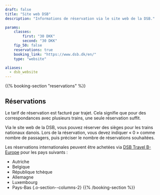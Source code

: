 ```yaml
---
draft: false
title: "Site web DSB"
description: "Informations de réservation via le site web de la DSB."

params:
    classes:
        first: "30 DKK"
        second: "30 DKK"
    fip_50: false
    reservations: true
    booking_link: "https://www.dsb.dk/en/"
    type: "website"

aliases:
  - dsb_website
---
```


{{% booking-section "reservations" %}}
## Réservations

Le tarif de réservation est facturé par trajet. Cela signifie que pour des correspondances avec plusieurs trains, une seule réservation suffit.

Via le site web de la DSB, vous pouvez réserver des sièges pour les trains nationaux danois. Lors de la réservation, vous devez indiquer « 0 » comme nombre de passagers, puis préciser le nombre de réservations souhaitées.

Les réservations internationales peuvent être achetées via [DSB Travel B-Europe](https://travel.b-europe.com/dsb-rail/en/reservation-only) pour les pays suivants :

- Autriche
- Belgique
- République tchèque
- Allemagne
- Luxembourg
- Pays-Bas
{.o-section--columns-2}
{{% /booking-section %}}
